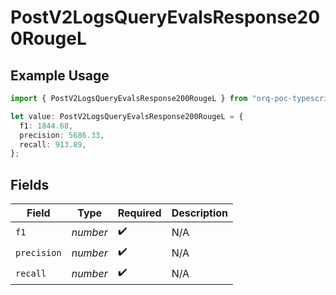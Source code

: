 # PostV2LogsQueryEvalsResponse200RougeL

## Example Usage

```typescript
import { PostV2LogsQueryEvalsResponse200RougeL } from "orq-poc-typescript-multi-env-version/models/operations";

let value: PostV2LogsQueryEvalsResponse200RougeL = {
  f1: 1844.68,
  precision: 5686.33,
  recall: 913.89,
};
```

## Fields

| Field              | Type               | Required           | Description        |
| ------------------ | ------------------ | ------------------ | ------------------ |
| `f1`               | *number*           | :heavy_check_mark: | N/A                |
| `precision`        | *number*           | :heavy_check_mark: | N/A                |
| `recall`           | *number*           | :heavy_check_mark: | N/A                |